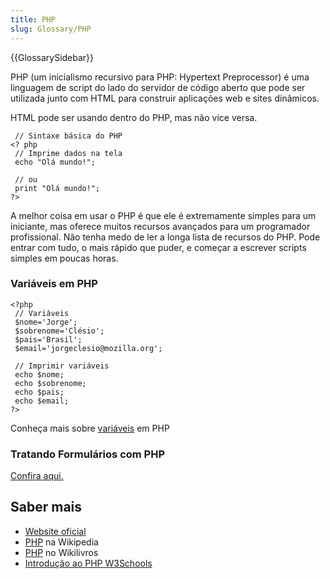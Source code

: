 ```yaml
---
title: PHP
slug: Glossary/PHP
---
```


{{GlossarySidebar}}

PHP (um inicialismo recursivo para PHP: Hypertext Preprocessor) é uma linguagem de script do lado do servidor de código aberto que pode ser utilizada junto com HTML para construir aplicações web e sites dinâmicos.

HTML pode ser usando dentro do PHP, mas não vice versa.

```
 // Sintaxe básica do PHP
<? php
 // Imprime dados na tela
 echo "Olá mundo!";

 // ou
 print "Olá mundo!";
?>
```

A melhor coisa em usar o PHP é que ele é extremamente simples para um iniciante, mas oferece muitos recursos avançados para um programador profissional. Não tenha medo de ler a longa lista de recursos do PHP. Pode entrar com tudo, o mais rápido que puder, e começar a escrever scripts simples em poucas horas.

### Variáveis em PHP

```
<?php
 // Variáveis
 $nome='Jorge';
 $sobrenome='Clésio';
 $pais='Brasil';
 $email='jorgeclesio@mozilla.org';

 // Imprimir variáveis
 echo $nome;
 echo $sobrenome;
 echo $pais;
 echo $email;
?>
```

Conheça mais sobre [variáveis](/pt-BR/docs/Glossario/PHP) em PHP

### Tratando Formulários com PHP

[Confira aqui.](/pt-BR/docs/Glossario/Tratando_Formul%C3%A1rios_com_PHP)

## Saber mais

- [Website oficial](http://php.net/)
- [PHP](https://pt.wikipedia.org/wiki/PHP) na Wikipedia
- [PHP](https://en.wikibooks.org/wiki/PHP_Programming) no Wikilivros
- [Introdução ao PHP W3Schools](https://www.w3schools.com/PhP/php_intro.asp)
